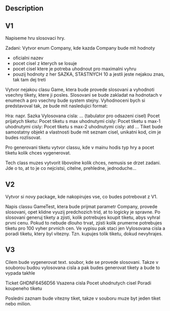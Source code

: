 Description
-----------------------
V1
-----------------------
Napiseme hru slosovaci hry. 

Zadani:
Vytvor enum Company, kde kazda Company bude mit hodnoty
- oficialni nazev
- pocet cisel z kterych se losuje
- pocet cisel ktere je potreba uhodnout pro maximalni vyhru
- pouzij hodnoty z her SAZKA, STASTNYCH 10 a jestli jeste nejakou znas, tak tam dej treti

Vytvor nejakou clasu Game, ktera bude provede slosovani a vyhodnoti vsechny tikety, ktere ji posles. 
Slosovani se bude zakladat na hodnotach v enumech a pro vsechny bude system stejny.
Vyhodnoceni bych si predstavoval tak, ze bude mit nasledujici format:

Hra: napr. Sazka
Vylosovana cisla: ... (tabulator pro odsazeni cisel)
Pocet prijatych tiketu: 
Pocet tiketu s max uhodnutymi cisly:
Pocet tiketu s max-1 uhodnutymi cisly:
Pocet tiketu s max-2 uhodnutymi cisly: 
atd ... 
Tiket bude samostatny objekt a vlastnosti bude mit seznam cisel, unikatni kod, cim je budes rozlisovat.

Pro generovani tiketu vytvor classu, kde v mainu hodis typ hry a pocet tiketu kolik chces vygenerovat.

Tech class muzes vytvorit libovolne kolik chces, nemusis se drzet zadani. Jde o to, at to je co nejcistsi, citelne, prehledne, jednoduche...

V2
-----------------------
Vytvor si novy package, kde nakopirujes vse, co budes potrebovat z V1.

Napis classu GameTest, ktera bude prijmat parametr Company,
provede slosovani, opet klidne vyuzij predchozich trid, at to logicky je spravne. 
Po slosovani generuj tikety a zjisti, kolik potrebujes koupit tiketu, abys vyhral prvni cenu. 
Pokud to nebude dlouho trvat, zjisti kolik prumerne potrebujes tiketu pro 100 vyher prvnich cen.
Ve vypisu pak staci jen Vylosovana cisla a poradi tiketu, ktery byl vitezny. 
Tzn. kupujes tolik tiketu, dokud nevyhrajes. 

V3
-----------------------
Cilem bude vygenerovat text. soubor, kde se provede slosovani. 
Takze v souborou budou vylosovana cisla a pak budes generovat tikety a bude to vypada takhle

Ticket GHDNF6456D56
Vsazena cisla
Pocet uhodnutych cisel
Poradi koupeneho tiketu

Posledni zaznam bude vitezny tiket, takze v souboru muze byt jeden tiket nebo milion. 